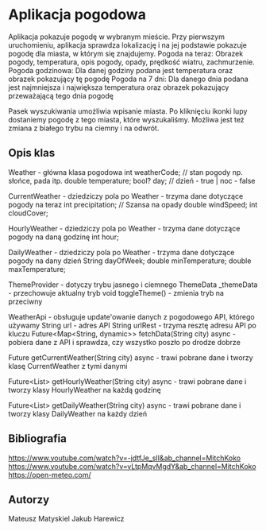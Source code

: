 # Aplikacja pogodowa

Aplikacja pokazuje pogodę w wybranym mieście.
Przy pierwszym uruchomieniu, aplikacja sprawdza lokalizację i na jej podstawie pokazuje pogodę dla miasta, w którym się znajdujemy.
Pogoda na teraz: Obrazek pogody, temperatura, opis pogody, opady, prędkość wiatru, zachmurzenie.
Pogoda godzinowa: Dla danej godziny podana jest temperatura oraz obrazek pokazujący tę pogodę
Pogoda na 7 dni: Dla danego dnia podana jest najmniejsza i największa temperatura oraz obrazek pokazujący przeważającą tego dnia pogodę

Pasek wyszukiwania umożliwia wpisanie miasta. Po kliknięciu ikonki lupy dostaniemy pogodę z tego miasta, które wyszukaliśmy.
Możliwa jest też zmiana z białego trybu na ciemny i na odwrót.

## Opis klas

Weather - główna klasa pogodowa
  int weatherCode; // stan pogody np. słońce, pada itp.
  double temperature;
  bool? day; // dzień - true | noc - false

CurrentWeather - dziedziczy pola po Weather - trzyma dane dotyczące pogody na teraz
  int precipitation; // Szansa na opady
  double windSpeed;
  int cloudCover;

HourlyWeather - dziedziczy pola po Weather - trzyma dane dotyczące pogody na daną godzinę
  int hour;

DailyWeather - dziedziczy pola po Weather - trzyma dane dotyczące pogody na dany dzień
  String dayOfWeek;
  double minTemperature;
  double maxTemperature;

ThemeProvider - dotyczy trybu jasnego i ciemnego
  ThemeData _themeData - przechowuje aktualny tryb
  void toggleTheme() - zmienia tryb na przeciwny

WeatherApi - obsługuje update'owanie danych z pogodowego API, którego używamy
  String url - adres API
  String urlRest - trzyma resztę adresu API po kluczu
  Future<Map<String, dynamic>> fetchData(String city) async  - pobiera dane z API i sprawdza, czy wszystko poszło po drodze dobrze

  Future<CurrentWeather> getCurrentWeather(String city) async - trawi pobrane dane i tworzy klasę CurrentWeather z tymi danymi

  Future<List<HourlyWeather>> getHourlyWeather(String city) async - trawi pobrane dane i tworzy klasy HourlyWeather na każdą godzinę

  Future<List<DailyWeather>> getDailyWeather(String city) async - trawi pobrane dane i tworzy klasy DailyWeather na każdy dzień

## Bibliografia

https://www.youtube.com/watch?v=-jdtfJe_sII&ab_channel=MitchKoko
https://www.youtube.com/watch?v=yLtpMqvMgdY&ab_channel=MitchKoko
https://open-meteo.com/

## Autorzy
Mateusz Matyskiel
Jakub Harewicz
